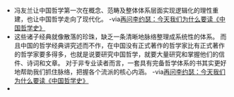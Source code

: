 - 冯友兰让中国哲学第一次在概念、范畴及整体体系层面实现逻辑化的理性重建，也让中国哲学走向了现代化。
  -via[再问李约瑟：今天我们为什么要读《中国哲学史》](https://mp.weixin.qq.com/s?__biz=MzA4NzAxMjQyMg==&mid=2650089517&idx=2&sn=8a30b9739cffab43ad951cc06b1cd8a0&chksm=883e6d04bf49e4128e2639beaaf3fc2099751c1ab54a3b6f78be3b44acbd633bd437f14188cc)
- 这些诸子经典就像散落的珍珠，缺乏一条清晰地脉络整理成系统性的体系。
  而且中国的哲学经典讲究述而不作，在中国没有正式著作的哲学家比有正式著作的哲学家要多得多，也就是说要研究中国哲学，就要大量研究和掌握他们的信件、诗词和文章。
  对于非专业读者而言，一套具有完备哲学体系的书其实更好地帮助我们抓住脉络，把握各个流派的核心内涵。
  -via[再问李约瑟：今天我们为什么要读《中国哲学史》](https://mp.weixin.qq.com/s?__biz=MzA4NzAxMjQyMg==&mid=2650089517&idx=2&sn=8a30b9739cffab43ad951cc06b1cd8a0&chksm=883e6d04bf49e4128e2639beaaf3fc2099751c1ab54a3b6f78be3b44acbd633bd437f14188cc)
- 
